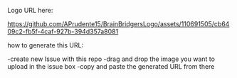 Logo URL here:

https://github.com/APrudente15/BrainBridgersLogo/assets/110691505/cb6409c2-fb5f-4caf-927b-394d357a8081


how to generate this URL: 

-create new Issue with this repo
-drag and drop the image you want to upload in the issue box
-copy and paste the generated URL from there
